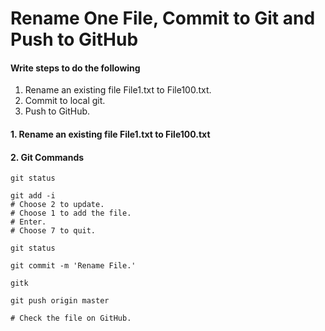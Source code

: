 # Rename One File, Commit to Git and Push to GitHub

#### Write steps to do the following
1. Rename an existing file File1.txt to File100.txt.
2. Commit to local git.
3. Push to GitHub.

#### 1. Rename an existing file File1.txt to File100.txt

#### 2. Git Commands 
	git status
	
	git add -i
	# Choose 2 to update.
	# Choose 1 to add the file.
	# Enter.
	# Choose 7 to quit.
	
	git status
	
	git commit -m 'Rename File.'
	
	gitk
	
	git push origin master
	
	# Check the file on GitHub.
